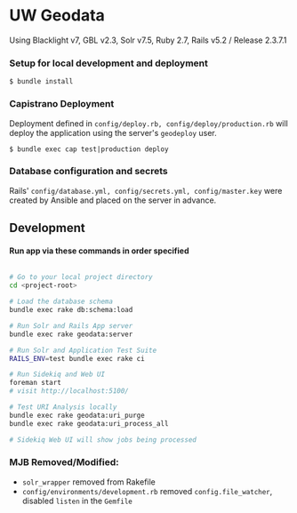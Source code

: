 # UW Geodata
Using Blacklight v7, GBL v2.3, Solr v7.5, Ruby 2.7, Rails v5.2 / Release 2.3.7.1

### Setup for local development and deployment
```shell
$ bundle install
```

### Capistrano Deployment
Deployment defined in `config/deploy.rb, config/deploy/production.rb` will
deploy the application using the server's `geodeploy` user.

```shell
$ bundle exec cap test|production deploy
```

### Database configuration and secrets
Rails' `config/database.yml, config/secrets.yml, config/master.key` were created
by Ansible and placed on the server in advance.

## Development

#### Run app via these commands in order specified
```bash

# Go to your local project directory
cd <project-root>

# Load the database schema
bundle exec rake db:schema:load

# Run Solr and Rails App server
bundle exec rake geodata:server

# Run Solr and Application Test Suite
RAILS_ENV=test bundle exec rake ci

# Run Sidekiq and Web UI
foreman start
# visit http://localhost:5100/

# Test URI Analysis locally
bundle exec rake geodata:uri_purge
bundle exec rake geodata:uri_process_all

# Sidekiq Web UI will show jobs being processed
```

### MJB Removed/Modified:
-  `solr_wrapper` removed from Rakefile
- `config/environments/development.rb` removed `config.file_watcher`, disabled
  `listen` in the `Gemfile`
